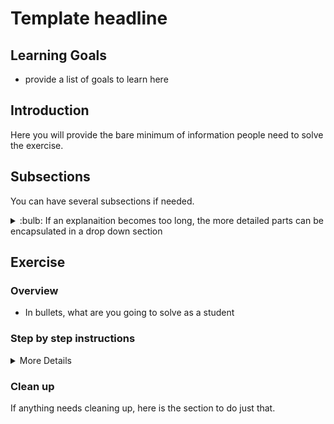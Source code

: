 # Template headline

## Learning Goals

- provide a list of goals to learn here

## Introduction

Here you will provide the bare minimum of information people need to solve the exercise.

## Subsections

You can have several subsections if needed.

<details>
<summary>:bulb: If an explanaition becomes too long, the more detailed parts can be encapsulated in a drop down section</summary>
</details>

## Exercise

### Overview

- In bullets, what are you going to solve as a student

### Step by step instructions

<details>
<summary>More Details</summary>

**take the same bullet names as above and put them in to illustrate how far the student have gone**

- all actions that you believe the student should do, should be in a bullet

> :bulb: Help can be illustrated with bulbs in order to make it easy to distinguish.

</details>

### Clean up

If anything needs cleaning up, here is the section to do just that.
